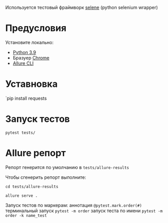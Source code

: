 Используется тестовый фраймворк [selene](https://github.com/yashaka/selene) (python selenium wrapper)

# Предусловия

Установите локально:

- [Python 3.9](https://www.python.org/)
- Бразуер [Chrome](https://www.google.com/chrome/)
- [Allure CLI](https://github.com/allure-framework/allure2)

# Уставновка

`pip install requests

# Запуск тестов

`pytest tests/`

# Allure репорт

Репорт генерится по умолчанию в `tests/allure-results`

Чтобы сгенерить репорт выполните:

`cd tests/allure-results`

`allure serve .`

Запуск тестов по маркерам:
аннотация `@pytest.mark.order(#)`
терминальный запуск `pytest -m order` 
запуск теста по имени `pytest -m order -k name_test`



